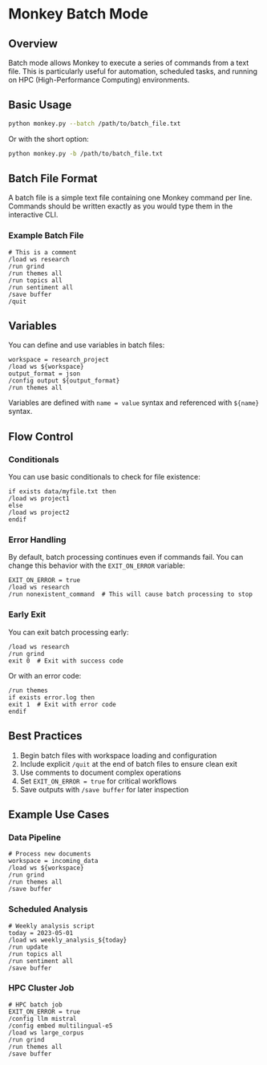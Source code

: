 # Monkey Batch Mode

## Overview

Batch mode allows Monkey to execute a series of commands from a text file. This is particularly useful for automation, scheduled tasks, and running on HPC (High-Performance Computing) environments.

## Basic Usage

```bash
python monkey.py --batch /path/to/batch_file.txt
```

Or with the short option:

```bash
python monkey.py -b /path/to/batch_file.txt
```

## Batch File Format

A batch file is a simple text file containing one Monkey command per line. Commands should be written exactly as you would type them in the interactive CLI.

### Example Batch File

```
# This is a comment
/load ws research
/run grind
/run themes all
/run topics all
/run sentiment all
/save buffer
/quit
```

## Variables

You can define and use variables in batch files:

```
workspace = research_project
/load ws ${workspace}
output_format = json
/config output ${output_format}
/run themes all
```

Variables are defined with `name = value` syntax and referenced with `${name}` syntax.

## Flow Control

### Conditionals

You can use basic conditionals to check for file existence:

```
if exists data/myfile.txt then
/load ws project1
else
/load ws project2
endif
```

### Error Handling

By default, batch processing continues even if commands fail. You can change this behavior with the `EXIT_ON_ERROR` variable:

```
EXIT_ON_ERROR = true
/load ws research
/run nonexistent_command  # This will cause batch processing to stop
```

### Early Exit

You can exit batch processing early:

```
/load ws research
/run grind
exit 0  # Exit with success code
```

Or with an error code:

```
/run themes
if exists error.log then
exit 1  # Exit with error code
endif
```

## Best Practices

1. Begin batch files with workspace loading and configuration
2. Include explicit `/quit` at the end of batch files to ensure clean exit
3. Use comments to document complex operations
4. Set `EXIT_ON_ERROR = true` for critical workflows
5. Save outputs with `/save buffer` for later inspection

## Example Use Cases

### Data Pipeline

```
# Process new documents
workspace = incoming_data
/load ws ${workspace}
/run grind
/run themes all
/save buffer
```

### Scheduled Analysis

```
# Weekly analysis script
today = 2023-05-01
/load ws weekly_analysis_${today}
/run update
/run topics all
/run sentiment all
/save buffer
```

### HPC Cluster Job

```
# HPC batch job
EXIT_ON_ERROR = true
/config llm mistral
/config embed multilingual-e5
/load ws large_corpus
/run grind
/run themes all
/save buffer
```
